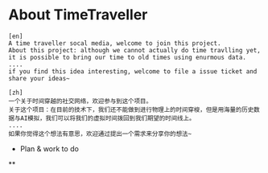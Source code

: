 # About TimeTraveller
    [en]
    A time traveller socal media, welcome to join this project.
    About this project: although we cannot actually do time travlling yet, it is possible to bring our time to old times using enurmous data. 
    ....
    if you find this idea interesting, welcome to file a issue ticket and share your ideas~

    [zh]
    一个关于时间穿越的社交网络，欢迎参与到这个项目。
    关于这个项目：在目前的技术下，我们还不能做到进行物理上的时间穿梭，但是用海量的历史数据与AI模拟，我们可以将我们的虚拟时间拨回到我们期望的时间线上。
    ....
    如果你觉得这个想法有意思，欢迎通过提出一个需求来分享你的想法~



* Plan & work to do


** 
    

